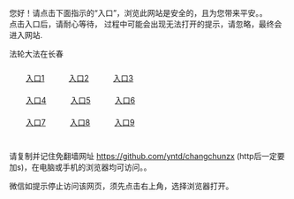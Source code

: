 您好！请点击下面指示的“入口”，浏览此网站是安全的，且为您带来平安。。 <br/>
点击入口后，请耐心等待， 过程中可能会出现无法打开的提示，请忽略，最终会进入网站. </br>

法轮大法在长春<br/>
<div style="padding:10px"><a style="margin:20px" target="_blank" href="https://d3flbxtsw6qj70.cloudfront.net/2Qpsp?rbtqygv" id="ccLink1" rel="nofollow">入口1</a> <a target="_blank" style="margin:20px" href="https://d22s7jwgbnjvv7.cloudfront.net/2Qpsp?apufk" id="ccLink2" rel="nofollow">入口2</a> <a style="margin:20px" target="_blank" href="https://d2xayaepb0gp5g.cloudfront.net/2Qpsp?cpslmrbd" id="ccLink3" rel="nofollow">入口3</a></div>

<div style="padding:10px" ><a style="margin:20px" target="_blank" href="https://d3flbxtsw6qj70.cloudfront.net/2Qpsp?rbtqygv" id="ccLink4" rel="nofollow">入口4</a> <a style="margin:20px" href="https://d22s7jwgbnjvv7.cloudfront.net/2Qpsp?apufk" target="_blank" id="ccLink5" rel="nofollow">入口5</a> <a style="margin:20px" href="https://d2xayaepb0gp5g.cloudfront.net/2Qpsp?cpslmrbd" target="_blank" id="ccLink6" rel="nofollow">入口6</a></div>

<div style="padding:10px"><a style="margin:20px" target="_blank" href="https://d3flbxtsw6qj70.cloudfront.net/2Qpsp?rbtqygv" id="ccLink7" rel="nofollow">入口7</a> <a style="margin:20px" href="https://d22s7jwgbnjvv7.cloudfront.net/2Qpsp?apufk" target="_blank" id="ccLink8" rel="nofollow">入口8</a> <a style="margin:20px" target="_blank" href="https://d2xayaepb0gp5g.cloudfront.net/2Qpsp?cpslmrbd" id="ccLink9" rel="nofollow">入口9</a></div>

<br/>



请复制并记住免翻墙网址 https://github.com/yntd/changchunzx (http后一定要加s)，在电脑或手机的浏览器均可访问。。<br/>

微信如提示停止访问该网页，须先点击右上角，选择浏览器打开。
